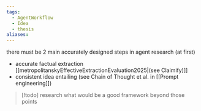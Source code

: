 ```yaml
---
tags:
  - AgentWorkflow
  - Idea
  - thesis
aliases:
---
```

there must be 2 main accurately designed steps in agent research (at first)
- accurate factual extraction [[metropolitanskyEffectiveExtractionEvaluation2025|(see Claimify)]]
- consistent idea entailing (see Chain of Thought et al. in [[Prompt engineering]])

> [!todo]
> research what would be a good framework beyond those points
